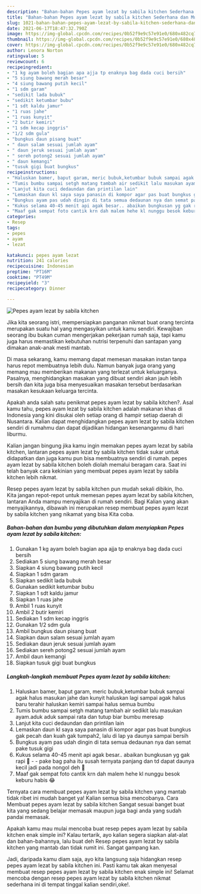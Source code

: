 ```yaml
---
description: "Bahan-bahan Pepes ayam lezat by sabila kitchen Sederhana dan Mudah Dibuat"
title: "Bahan-bahan Pepes ayam lezat by sabila kitchen Sederhana dan Mudah Dibuat"
slug: 1021-bahan-bahan-pepes-ayam-lezat-by-sabila-kitchen-sederhana-dan-mudah-dibuat
date: 2021-06-17T18:47:32.790Z
image: https://img-global.cpcdn.com/recipes/0b52f9e9c57e91e0/680x482cq70/pepes-ayam-lezat-by-sabila-kitchen-foto-resep-utama.jpg
thumbnail: https://img-global.cpcdn.com/recipes/0b52f9e9c57e91e0/680x482cq70/pepes-ayam-lezat-by-sabila-kitchen-foto-resep-utama.jpg
cover: https://img-global.cpcdn.com/recipes/0b52f9e9c57e91e0/680x482cq70/pepes-ayam-lezat-by-sabila-kitchen-foto-resep-utama.jpg
author: Lenora Norton
ratingvalue: 5
reviewcount: 6
recipeingredient:
- "1 kg ayam boleh bagian apa ajja tp enaknya bag dada cuci bersih"
- "5 siung bawang merah besar"
- "4 siung bawang putih kecil"
- "1 sdm garam"
- "sedikit lada bubuk"
- "sedikit ketumbar bubu"
- "1 sdt kaldu jamur"
- "1 ruas jahe"
- "1 ruas kunyit"
- "2 butir kemiri"
- "1 sdm kecap inggris"
- "1/2 sdm gula"
- "bungkus daun pisang buat"
- " daun salam sesuai jumlah ayam"
- " daun jeruk sesuai jumlah ayam"
- " sereh potong2 sesuai jumlah ayam"
- " daun kemangi"
- "tusuk gigi buat bungkus"
recipeinstructions:
- "Haluskan bamer, baput garam, meric bubuk,ketumbar bubuk sampai agak halus masukan jahe dan kunyit haluskan lagi sampai agak halus baru terahir haluskan kemiri sampai halus semua bumbu"
- "Tumis bumbu sampai setgh matang tambah air sedikit lalu masukan ayam.aduk aduk sampai rata dan tutup biar bumbu meresap"
- "Lanjut kita cuci dedaundan dan printilan lain"
- "Lemaskan daun kl saya saya panasin di kompor agar pas buat bungkus gak pecah dan kuah gak tumpah2, lalu di lap ya daunya sampai bersih"
- "Bungkus ayam pas udah dingin di tata semua dedaunan nya dan semat pake tusuk gigi"
- "Kukus selama 40-45 menit api agak besar.. abaikan bungkusan yg gak rapi 🤣  pake bag paha itu susah ternyata panjang dan td dapat daunya kecil jadi pada nongol deh 🙊"
- "Maaf gak sempat foto cantik krn dah malem hehe kl nunggu besok keburu habis 😂"
categories:
- Resep
tags:
- pepes
- ayam
- lezat

katakunci: pepes ayam lezat 
nutrition: 241 calories
recipecuisine: Indonesian
preptime: "PT16M"
cooktime: "PT49M"
recipeyield: "3"
recipecategory: Dinner

---
```



![Pepes ayam lezat by sabila kitchen](https://img-global.cpcdn.com/recipes/0b52f9e9c57e91e0/680x482cq70/pepes-ayam-lezat-by-sabila-kitchen-foto-resep-utama.jpg)

Jika kita seorang istri, mempersiapkan panganan nikmat buat orang tercinta merupakan suatu hal yang mengasyikan untuk kamu sendiri. Kewajiban seorang ibu bukan cuman mengerjakan pekerjaan rumah saja, tapi kamu juga harus memastikan kebutuhan nutrisi terpenuhi dan santapan yang dimakan anak-anak mesti mantab.

Di masa  sekarang, kamu memang dapat memesan masakan instan tanpa harus repot membuatnya lebih dulu. Namun banyak juga orang yang memang mau memberikan makanan yang terlezat untuk keluarganya. Pasalnya, menghidangkan masakan yang dibuat sendiri akan jauh lebih bersih dan kita juga bisa menyesuaikan masakan tersebut berdasarkan masakan kesukaan keluarga tercinta. 



Apakah anda salah satu penikmat pepes ayam lezat by sabila kitchen?. Asal kamu tahu, pepes ayam lezat by sabila kitchen adalah makanan khas di Indonesia yang kini disukai oleh setiap orang di hampir setiap daerah di Nusantara. Kalian dapat menghidangkan pepes ayam lezat by sabila kitchen sendiri di rumahmu dan dapat dijadikan hidangan kesenanganmu di hari liburmu.

Kalian jangan bingung jika kamu ingin memakan pepes ayam lezat by sabila kitchen, lantaran pepes ayam lezat by sabila kitchen tidak sukar untuk didapatkan dan juga kamu pun bisa membuatnya sendiri di rumah. pepes ayam lezat by sabila kitchen boleh diolah memalui beragam cara. Saat ini telah banyak cara kekinian yang membuat pepes ayam lezat by sabila kitchen lebih nikmat.

Resep pepes ayam lezat by sabila kitchen pun mudah sekali dibikin, lho. Kita jangan repot-repot untuk memesan pepes ayam lezat by sabila kitchen, lantaran Anda mampu menyajikan di rumah sendiri. Bagi Kalian yang akan menyajikannya, dibawah ini merupakan resep membuat pepes ayam lezat by sabila kitchen yang nikamat yang bisa Kita coba.

<!--inarticleads1-->

##### Bahan-bahan dan bumbu yang dibutuhkan dalam menyiapkan Pepes ayam lezat by sabila kitchen:

1. Gunakan 1 kg ayam boleh bagian apa ajja tp enaknya bag dada cuci bersih
1. Sediakan 5 siung bawang merah besar
1. Siapkan 4 siung bawang putih kecil
1. Siapkan 1 sdm garam
1. Siapkan sedikit lada bubuk
1. Gunakan sedikit ketumbar bubu
1. Siapkan 1 sdt kaldu jamur
1. Siapkan 1 ruas jahe
1. Ambil 1 ruas kunyit
1. Ambil 2 butir kemiri
1. Sediakan 1 sdm kecap inggris
1. Gunakan 1/2 sdm gula
1. Ambil bungkus daun pisang buat
1. Siapkan  daun salam sesuai jumlah ayam
1. Sediakan  daun jeruk sesuai jumlah ayam
1. Sediakan  sereh potong2 sesuai jumlah ayam
1. Ambil  daun kemangi
1. Siapkan tusuk gigi buat bungkus




<!--inarticleads2-->

##### Langkah-langkah membuat Pepes ayam lezat by sabila kitchen:

1. Haluskan bamer, baput garam, meric bubuk,ketumbar bubuk sampai agak halus masukan jahe dan kunyit haluskan lagi sampai agak halus baru terahir haluskan kemiri sampai halus semua bumbu
1. Tumis bumbu sampai setgh matang tambah air sedikit lalu masukan ayam.aduk aduk sampai rata dan tutup biar bumbu meresap
1. Lanjut kita cuci dedaundan dan printilan lain
1. Lemaskan daun kl saya saya panasin di kompor agar pas buat bungkus gak pecah dan kuah gak tumpah2, lalu di lap ya daunya sampai bersih
1. Bungkus ayam pas udah dingin di tata semua dedaunan nya dan semat pake tusuk gigi
1. Kukus selama 40-45 menit api agak besar.. abaikan bungkusan yg gak rapi 🤣 -  - pake bag paha itu susah ternyata panjang dan td dapat daunya kecil jadi pada nongol deh 🙊
1. Maaf gak sempat foto cantik krn dah malem hehe kl nunggu besok keburu habis 😂




Ternyata cara membuat pepes ayam lezat by sabila kitchen yang mantab tidak ribet ini mudah banget ya! Kalian semua bisa mencobanya. Cara Membuat pepes ayam lezat by sabila kitchen Sangat sesuai banget buat kita yang sedang belajar memasak maupun juga bagi anda yang sudah pandai memasak.

Apakah kamu mau mulai mencoba buat resep pepes ayam lezat by sabila kitchen enak simple ini? Kalau tertarik, ayo kalian segera siapkan alat-alat dan bahan-bahannya, lalu buat deh Resep pepes ayam lezat by sabila kitchen yang mantab dan tidak rumit ini. Sangat gampang kan. 

Jadi, daripada kamu diam saja, ayo kita langsung saja hidangkan resep pepes ayam lezat by sabila kitchen ini. Pasti kamu tak akan menyesal membuat resep pepes ayam lezat by sabila kitchen enak simple ini! Selamat mencoba dengan resep pepes ayam lezat by sabila kitchen nikmat sederhana ini di tempat tinggal kalian sendiri,oke!.

